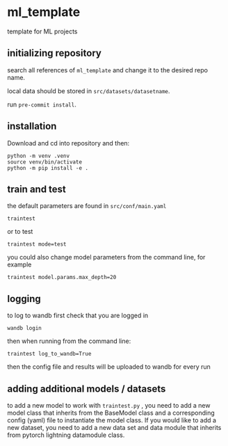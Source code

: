 # ml_template

template for ML projects

## initializing repository

search all references of `ml_template` and change it to the desired repo name.

local data should be stored in `src/datasets/datasetname`.

run `pre-commit install`.

## installation

Download and cd into repository and then:

```
python -m venv .venv
source venv/bin/activate
python -m pip install -e .
```

## train and test

the default parameters are found in `src/conf/main.yaml`

```
traintest
```
or to test

```
traintest mode=test
```

you could also change model parameters from the command line, for example

```
traintest model.params.max_depth=20
```

## logging

to log to wandb first check that you are logged in

```
wandb login
```
then when running from the command line:

```
traintest log_to_wandb=True
```

then the config file and results will be uploaded to wandb for every run


## adding additional models / datasets

to add a new model to work with `traintest.py` , you need to add a new model class that inherits from the BaseModel class and a corresponding config (yaml) file to instantiate the model class.
If you would like to add a new dataset, you need to add a new data set and data module that inherits from pytorch lightning datamodule class.
